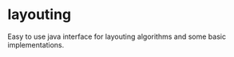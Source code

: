 layouting
=========

Easy to use java interface for layouting algorithms and some basic implementations.